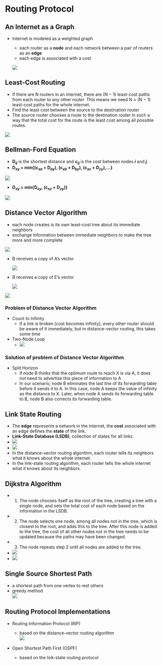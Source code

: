 # Routing Protocol

## An Internet as a Graph
- Internet is modeled as a weighted graph
  - each router as a __node__ and each network between a pair of routers as an __edge__
  - each edge is associated with a cost
  
  ![](fig/weight-graph.png)

## Least-Cost Routing
- If there are N routers in an internet, there are (N − 1) least-cost paths from each router to any other router. This means we need N × (N − 1) least-cost paths for the whole internet.
- Find the least cost between the source to the destination router
- The source router chooses a route to the destination router in such a way that the total cost for the route is the least cost among all possible routes. 

![](fig/Least-Cost-Tree.png)

## Bellman-Ford Equation
  - __D<sub>_ij_</sub>__ is the shortest distance and __c<sub>_ij_</sub>__ is the cost between nodes ___i___ and ___j___.
- __D<sub>_xy_</sub> = min{(c<sub>_xa_</sub> + D<sub>_ay_</sub>), (c<sub>_xb_</sub> + D<sub>_by_</sub>), (c<sub>_xc_</sub> + D<sub>_cy_</sub>),...}__

![](fig/Bellman-Ford-a.png)

- __D<sub>_xy_</sub> = min{D<sub>_xy_</sub>, (c<sub>_xz_</sub> + D<sub>_zy_</sub>)}__

![](fig/Bellman-Ford-b.png)

## Distance Vector Algorithm
- each node creates is its own least-cost tree about its immediate neighbors
- exchange information between immediate neighbors to make the tree more and more complete

![](fig/distance-vector.png)

- B receives a copy of A’s vector

  ![](fig/DV-update-1.png)

- B receives a copy of E’s vector

  ![](fig/DV-update-2.png)

![](fig/DVR-algo.png)

### Problem of Distance Vector Algorithm
- Count to Infinity
  - if a link is broken (cost becomes infinity), every other router should be aware of it immediately, but in distance-vector routing, this takes some time
- Two-Node Loop
  - ![](fig/Two-Node-Loop.png)

### Solution of problem of Distance Vector Algorithm
- Split Horizon
  - if node B thinks that the optimum route to reach X is via A, it does not need to advertise this piece of information to A
  - In our scenario, node B eliminates the last line of its forwarding table before it sends it to A. In this case, node A keeps the value of infinity as the distance to X. Later, when node A sends its forwarding table to B, node B also corrects its forwarding table.

## Link State Routing
- The __edge__ represents a network in the internet, the __cost__ associated with an edge defines the __state__ of the link.
- __Link-State Database (LSDB)__, collection of states for all links
- ![](fig/LSDB.png)
- ![](fig/build-LSDB.png)
- In the distance-vector routing algorithm, each router tells its neighbors what it knows about the whole internet.
- In the link-state routing algorithm, each router tells the whole internet what it knows about its neighbors.

## Dijkstra Algorithm
- 1. The node chooses itself as the root of the tree, creating a tree with a single node, and sets the total cost of each node based on the information in the LSDB.
- 2. The node selects one node, among all nodes not in the tree, which is closest to the root, and adds this to the tree. After this node is added to the tree, the cost of all other nodes not in the tree needs to be updated because the paths may have been changed.
- 3. The node repeats step 2 until all nodes are added to the tree.
- ![](fig/Dijkstra-1.png)
- ![](fig/Dijkstra-algo.png)

## Single Source Shortest Path
- a shortest path from one vertex to rest others
- greedy method <br>
![](fig/Dijkstra-2.png)

## Routing Protocol Implementations
- Routing Information Protocol (RIP) 
  - based on the distance-vector routing algorithm <br>
![](fig/RIP.png)

- Open Shortest Path First (OSPF) 
  - based on the link-state routing protocol <br>


